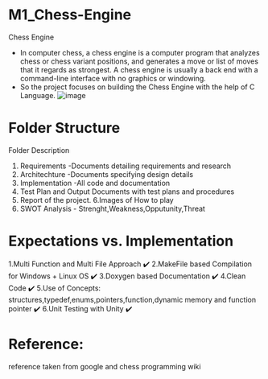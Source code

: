 # M1_Chess-Engine
Chess Engine
- In computer chess, a chess engine is a computer program that analyzes chess or chess variant positions, and generates a move or list of moves that it regards as strongest. A chess engine is usually a back end with a command-line interface with no graphics or windowing.
- So the project focuses on building the Chess Engine with the help of C Language.
![image](https://user-images.githubusercontent.com/88818462/160463723-86ef5339-28b2-467d-a197-d0c98937e563.png)

# Folder Structure
Folder	Description
1. Requirements	-Documents detailing requirements and research
2. Architechture	-Documents specifying design details
3. Implementation	-All code and documentation
4. Test Plan and Output	Documents with test plans and procedures
5. Report of the project.
6.Images of	How to play
7. SWOT Analysis - Strenght,Weakness,Opputunity,Threat

# Expectations vs. Implementation
1.Multi Function and Multi File Approach ✔️
2.MakeFile based Compilation for Windows + Linux OS ✔️
3.Doxygen based Documentation ✔️
4.Clean Code ✔️
5.Use of Concepts: structures,typedef,enums,pointers,function,dynamic memory and function pointer ✔️
6.Unit Testing with Unity ✔️

# Reference:
reference taken from google and chess programming wiki
